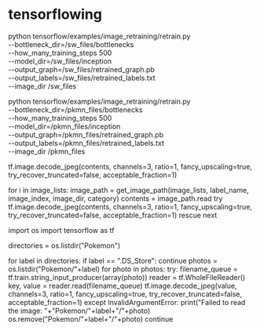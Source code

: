 # tensorflowing
python tensorflow/examples/image_retraining/retrain.py \
--bottleneck_dir=/sw_files/bottlenecks \
--how_many_training_steps 500 \
--model_dir=/sw_files/inception \
--output_graph=/sw_files/retrained_graph.pb \
--output_labels=/sw_files/retrained_labels.txt \
--image_dir /sw_files


python tensorflow/examples/image_retraining/retrain.py \
--bottleneck_dir=/pkmn_files/bottlenecks \
--how_many_training_steps 500 \
--model_dir=/pkmn_files/inception \
--output_graph=/pkmn_files/retrained_graph.pb \
--output_labels=/pkmn_files/retrained_labels.txt \
--image_dir /pkmn_files


tf.image.decode_jpeg(contents, channels=3, ratio=1, fancy_upscaling=true, try_recover_truncated=false, acceptable_fraction=1)



for i in image_lists:
  image_path = get_image_path(image_lists, label_name, image_index, image_dir, category)
  contents = image_path.read
  try
    tf.image.decode_jpeg(contents, channels=3, ratio=1, fancy_upscaling=true, try_recover_truncated=false, acceptable_fraction=1)
  rescue
    next


import os
import tensorflow as tf

directories = os.listdir("Pokemon")

for label in directories:
  if label == ".DS_Store":
    continue
  photos = os.listdir("Pokemon/"+label)
  for photo in photos:
    try:
      filename_queue = tf.train.string_input_producer(array(photo))
      reader = tf.WholeFileReader()
      key, value = reader.read(filename_queue)
      tf.image.decode_jpeg(value, channels=3, ratio=1, fancy_upscaling=true, try_recover_truncated=false, acceptable_fraction=1)
    except InvalidArgumentError:
      print("Failed to read the image: "+"Pokemon/"+label+"/"+photo)
      os.remove("Pokemon/"+label+"/"+photo)
      continue
